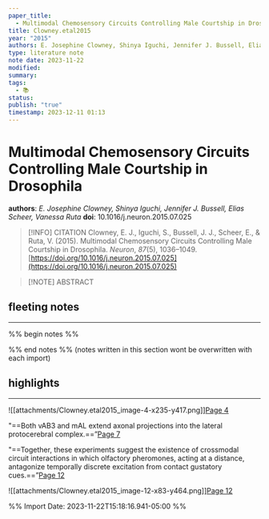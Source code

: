 ```yaml
---
paper_title:
  - Multimodal Chemosensory Circuits Controlling Male Courtship in Drosophila
title: Clowney.etal2015
year: "2015"
authors: E. Josephine Clowney, Shinya Iguchi, Jennifer J. Bussell, Elias Scheer, Vanessa Ruta
type: literature note
note date: 2023-11-22
modified: 
summary: 
tags:
  - 📚
status: 
publish: "true"
timestamp: 2023-12-11 01:13
---
```


# Multimodal Chemosensory Circuits Controlling Male Courtship in Drosophila
**authors**: *E. Josephine Clowney, Shinya Iguchi, Jennifer J. Bussell, Elias Scheer, Vanessa Ruta*
**doi**: 10.1016/j.neuron.2015.07.025

> [!INFO] CITATION
> Clowney, E. J., Iguchi, S., Bussell, J. J., Scheer, E., & Ruta, V. (2015). Multimodal Chemosensory Circuits Controlling Male Courtship in Drosophila. _Neuron_, _87_(5), 1036–1049. [https://doi.org/10.1016/j.neuron.2015.07.025](https://doi.org/10.1016/j.neuron.2015.07.025)

> [!NOTE] ABSTRACT
> 
> 

## fleeting notes
---
%% begin notes %% 


%% end notes %% 
(notes written in this section wont be overwritten with each import)
## highlights
---
![[attachments/Clowney.etal2015_image-4-x235-y417.png]][Page 4](zotero://open-pdf/library/items/SXQ6TBYB?page=4&annotation=D2LMEAI4) 

 
"==Both vAB3 and mAL extend axonal projections into the lateral protocerebral complex.==”[Page 7](zotero://open-pdf/library/items/SXQ6TBYB?page=7&annotation=YCN77KW4) 

 
"==Together, these experiments suggest the existence of crossmodal circuit interactions in which olfactory pheromones, acting at a distance, antagonize temporally discrete excitation from contact gustatory cues.==”[Page 12](zotero://open-pdf/library/items/SXQ6TBYB?page=12&annotation=GM3NDUKE) 

 
![[attachments/Clowney.etal2015_image-12-x83-y464.png]][Page 12](zotero://open-pdf/library/items/SXQ6TBYB?page=12&annotation=TAPZNEAA) 

 


%% Import Date: 2023-11-22T15:18:16.941-05:00 %%
